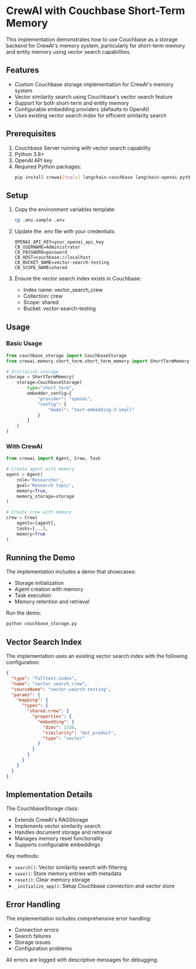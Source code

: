 # CrewAI with Couchbase Short-Term Memory

This implementation demonstrates how to use Couchbase as a storage backend for CrewAI's memory system, particularly for short-term memory and entity memory using vector search capabilities.

## Features

- Custom Couchbase storage implementation for CrewAI's memory system
- Vector similarity search using Couchbase's vector search feature
- Support for both short-term and entity memory
- Configurable embedding providers (defaults to OpenAI)
- Uses existing vector search index for efficient similarity search

## Prerequisites

1. Couchbase Server running with vector search capability
2. Python 3.8+
3. OpenAI API key
4. Required Python packages:
   ```bash
   pip install crewai[tools] langchain-couchbase langchain-openai python-dotenv couchbase
   ```

## Setup

1. Copy the environment variables template:
   ```bash
   cp .env.sample .env
   ```

2. Update the .env file with your credentials:
   ```env
   OPENAI_API_KEY=your_openai_api_key
   CB_USERNAME=Administrator
   CB_PASSWORD=password
   CB_HOST=couchbase://localhost
   CB_BUCKET_NAME=vector-search-testing
   CB_SCOPE_NAME=shared
   ```

3. Ensure the vector search index exists in Couchbase:
   - Index name: vector_search_crew
   - Collection: crew
   - Scope: shared
   - Bucket: vector-search-testing

## Usage

### Basic Usage

```python
from couchbase_storage import CouchbaseStorage
from crewai.memory.short_term.short_term_memory import ShortTermMemory

# Initialize storage
storage = ShortTermMemory(
    storage=CouchbaseStorage(
        type="short_term",
        embedder_config={
            "provider": "openai",
            "config": {
                "model": "text-embedding-3-small"
            }
        }
    )
)
```

### With CrewAI

```python
from crewai import Agent, Crew, Task

# Create agent with memory
agent = Agent(
    role='Researcher',
    goal='Research topic',
    memory=True,
    memory_storage=storage
)

# Create crew with memory
crew = Crew(
    agents=[agent],
    tasks=[...],
    memory=True
)
```

## Running the Demo

The implementation includes a demo that showcases:
- Storage initialization
- Agent creation with memory
- Task execution
- Memory retention and retrieval

Run the demo:
```bash
python couchbase_storage.py
```

## Vector Search Index

The implementation uses an existing vector search index with the following configuration:

```json
{
  "type": "fulltext-index",
  "name": "vector_search_crew",
  "sourceName": "vector-search-testing",
  "params": {
    "mapping": {
      "types": {
        "shared.crew": {
          "properties": {
            "embedding": {
              "dims": 1536,
              "similarity": "dot_product",
              "type": "vector"
            }
          }
        }
      }
    }
  }
}
```

## Implementation Details

The CouchbaseStorage class:
- Extends CrewAI's RAGStorage
- Implements vector similarity search
- Handles document storage and retrieval
- Manages memory reset functionality
- Supports configurable embeddings

Key methods:
- `search()`: Vector similarity search with filtering
- `save()`: Store memory entries with metadata
- `reset()`: Clear memory storage
- `_initialize_app()`: Setup Couchbase connection and vector store

## Error Handling

The implementation includes comprehensive error handling:
- Connection errors
- Search failures
- Storage issues
- Configuration problems

All errors are logged with descriptive messages for debugging.

